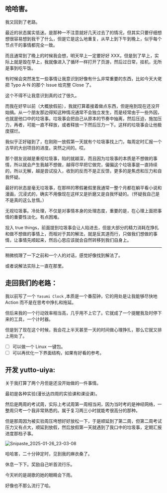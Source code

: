 ## 哈哈害。

我又回到了老路。<br>

最近的状态属实低迷。是那种一不注意就好几天过去了的情况，但其实只要仔细想想很容易想到我干了什么，但是它是这么地重复，从早上到下午到晚上，似乎每个节点干的事情都完全一致。<br>

而且通常到了晚上的时候我会想，明天早上一定要好好 XXX，但是到了早上，实际上就是毁在早上，我就像进入了循环一样打开了页游，然后过日常，挂机，无所是事到吃午饭。<br>

有时候会突然发生一些事情让我意识到好像有什么非常重要的东西，比如今天大佬把 Typo A-N 的那个 Issue 给完整 Close 了。<br>

这个不得不让我意识到真的过了很久。<br>

而我在好早以前（大概放假前），我就打算着接着做点东西，但是拖到现在还没开始搞。从一个朋友那边得知这种情况通常不会独立发生，而是经常由于一些外因，也就是他口中的垃圾事。垃圾事会把自己从原本的节奏中抽离，然后压迫，施加压力，再者，可能一直不释放，或者释放一下然后压力一下。这样的垃圾事会让他极度摆烂。<br>

我似乎正好碰到了，在刚刚一放假第一天就有个垃圾事找上门，每周定时汇报一个古早的大创项目的进度。突然之间的。哎。<br>

那个朋友说越是重视垃圾事，陷的就越深，而且因为垃圾事的本质是不想做的事情，所以就会产生我越不想做，越得尽早把它做完，偏偏这个垃圾事是一直持续的，所以无解，越是尝试投入，收到的反而不是正反馈，更多的是焦虑和压力和自我怀疑。<br>

最好的状态是毫无垃圾事，在那样的寒假暑假里我通常一整个月都在躺平看小说和漫画，沉浸式的，确实不用像现在这样又是折磨又是自我怀疑的。（怀疑我自己是不是真的这么怠惰。）<br>

无视垃圾事。冷处理，不仅是对事情本身的处理态度，重要的是，在心理上面把事情的重要性淡化。有点困难。<br>

投入 true things，前面提到垃圾事会让人陷进去，但是大部分的精力消耗在挣扎和做不想做的事情上，而相对于其的解法，就是反其道而行，只做我们想做的事情，让事情先顺起来，然后心思应该就会自然转移到我们自身上。<br>

---

稍微梳理了一下之前和一个人的对话，感觉好像找到解法了。<br>

或者说解法实际上一直在那里。<br>

## 走回我们的老路：

我以前写了一个 `Yasumi Clock` ,本质是一个番茄钟，它的用处是让我能够尽快地 Action 而不是在思考中挣扎和拖延。<br>

但后来我的一个行动效率相当高，几乎用不上它了。它就成了一个提醒我及时停下来的工具，一个计时器。<br>

但是到了现在这个时候，我会花上半天甚至一天的时间做心理挣扎，那么它就又排上用处了。<br>

- [ ] 可以做一个 Linux 一键包。
- [ ] 可以再优化一下界面结构，如果有好看的参考。

## 开发 yutto-uiya:

关于我打算了两个月但是还没开始做的一件事情。<br>

最初是各种实验(漫长达四周的实验课和课设课)。<br>

然后是两周的考试周，实际上考试周第一周相当闲，因为当时考的是神经网络，一整周只考一个我非常熟悉的。属于复习两三小时就能考很高分的那种。<br>

但是那周因为被实验周压垮想好好放松一下，于是顺延到了第二周，但第二周考试压力又有点大，顺延到放假，然后放假第一天就遇到了我口中的垃圾事，定期汇报进度那档子事。<br>

![Snipaste_2025-01-26_23-03-08](https://fastly.jsdelivr.net/gh/MrXnneHang/blog_img/BlogHosting/img/25/01/202501262304914.png)

哈哈害，二十分钟定时，见到我的麻衣桑了。<br>

休息一下下。奖励自己听首流行乐。<br>

今天听的是胡歌的她的眼睛会下雨。<br>

好像也不那么流行了哈。<br>

